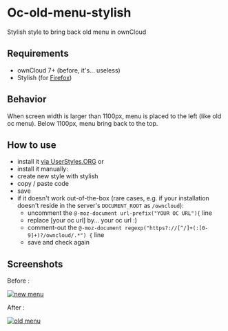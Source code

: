 Oc-old-menu-stylish
===================

Stylish style to bring back old menu in ownCloud

## Requirements

* ownCloud 7+ (before, it's... useless)
* Stylish (for [Firefox](https://addons.mozilla.org/en-US/firefox/addon/stylish/))

## Behavior

When screen width is larger than 1100px, menu is placed to the left (like old oc menu). Below 1100px, menu bring back
to the top.

## How to use

* install it [via UserStyles.ORG](https://userstyles.org/styles/131444/oc-old-menu-stylish) or
* install it manually:
 * create new style with stylish
 * copy / paste code
 * save
* if it doesn't work out-of-the-box (rare cases, e.g. if your installation doesn't reside in the server's `DOCUMENT_ROOT` as `/owncloud`):
  * uncomment the `@-moz-document url-prefix("YOUR OC URL"){` line
  * replace [your oc url] by... your oc url :)
  * comment-out the `@-moz-document regexp("https?://[^/]+(:[0-9]+)?/owncloud/.*") {` line
  * save and check again

## Screenshots

Before :

[![new menu](https://i.imgur.com/3qOGHN9m.png)](https://i.imgur.com/3qOGHN9.png)

After :

[![old menu](https://i.imgur.com/9GLgOtrm.png)](https://i.imgur.com/9GLgOtr.png)

